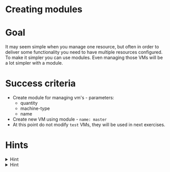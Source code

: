 # Creating modules

# Goal

It may seem simple when you manage one resource, but often in order to deliver some functionality you need to have multiple resources configured. To make it simpler you can use modules. Even managing those VMs will be a lot simpler with a module.


# Success criteria

* Create module for managing vm's - parameters:
  * quantity
  * machine-type
  * name
* Create new VM using module - `name: master` 
* At this point do not modify `test` VMs, they will be used in next exercises.


# Hints

<details><summary>Hint</summary>
<p>
  

##### Modules documentation: https://www.terraform.io/docs/modules/index.html
---
</p>
</details>

<details><summary>Hint</summary>
<p>
  

##### Module not installed? try running `./terraform.sh get` 
---
</p>
</details>